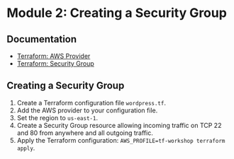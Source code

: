 # Module 2: Creating a Security Group

## Documentation
* [Terraform: AWS Provider](https://www.terraform.io/docs/providers/aws/index.html)
* [Terraform: Security Group](https://www.terraform.io/docs/providers/aws/r/security_group.html)

## Creating a Security Group
1. Create a Terraform configuration file `wordpress.tf`.
1. Add the AWS provider to your configuration file.
1. Set the region to `us-east-1`.
1. Create a Security Group resource allowing incoming traffic on TCP 22 and 80 from anywhere and all outgoing traffic.
1. Apply the Terraform configuration: `AWS_PROFILE=tf-workshop terraform apply`.
